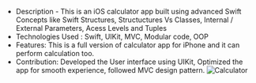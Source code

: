 * Description - This is an iOS calculator app built using advanced Swift Concepts like Swift Structures, Structuctures Vs Classes, Internal / External Parameters, Acess Levels and Tuples
* Technologies Used : Swift, UIKit, MVC, Modular code, OOP
* Features: This is a full version of calculator app for iPhone and it can perform calculation too.
* Contribution: Developed the User interface using UIKit, Optimized the app for smooth experience, followed MVC design pattern.
![Calculator](https://github.com/user-attachments/assets/ed277650-6924-4643-a3c4-87e30be61528)

